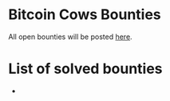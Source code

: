 # Bitcoin Cows Bounties

All open bounties will be posted [here](https://github.com/bitcoincows/bounties/issues).

# List of solved bounties
-

